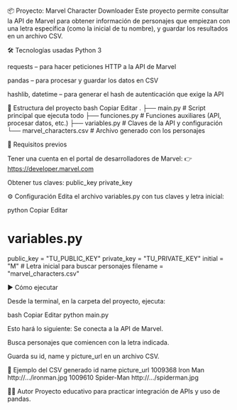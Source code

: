 📦 Proyecto: Marvel Character Downloader
Este proyecto permite consultar la API de Marvel para obtener información de personajes que empiezan con una letra específica (como la inicial de tu nombre), y guardar los resultados en un archivo CSV.

🛠️ Tecnologías usadas
Python 3

requests – para hacer peticiones HTTP a la API de Marvel

pandas – para procesar y guardar los datos en CSV

hashlib, datetime – para generar el hash de autenticación que exige la API

📁 Estructura del proyecto
bash
Copiar
Editar
.
├── main.py             # Script principal que ejecuta todo
├── funciones.py        # Funciones auxiliares (API, procesar datos, etc.)
├── variables.py        # Claves de la API y configuración
└── marvel_characters.csv  # Archivo generado con los personajes

🔑 Requisitos previos

Tener una cuenta en el portal de desarrolladores de Marvel:
👉 https://developer.marvel.com

Obtener tus claves:
public_key
private_key

⚙️ Configuración
Edita el archivo variables.py con tus claves y letra inicial:

python
Copiar
Editar
# variables.py

public_key = "TU_PUBLIC_KEY"
private_key = "TU_PRIVATE_KEY"
initial = "M"  # Letra inicial para buscar personajes
filename = "marvel_characters.csv"

▶️ Cómo ejecutar

Desde la terminal, en la carpeta del proyecto, ejecuta:

bash
Copiar
Editar
python main.py

Esto hará lo siguiente:
Se conecta a la API de Marvel.

Busca personajes que comiencen con la letra indicada.

Guarda su id, name y picture_url en un archivo CSV.

📄 Ejemplo del CSV generado
id	name	picture_url
1009368	Iron Man	http://.../ironman.jpg
1009610	Spider-Man	http://.../spiderman.jpg


🧑‍💻 Autor
Proyecto educativo para practicar integración de APIs y uso de pandas.

